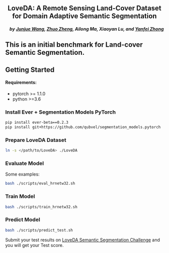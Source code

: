 <h2 align="center">LoveDA: A Remote Sensing Land-Cover Dataset for Domain Adaptive Semantic Segmentation</h2>


<h5 align="right">by <a href="https://junjue-wang.github.io/homepage/">Junjue Wang</a>, <a href="http://zhuozheng.top/">Zhuo Zheng</a>, Ailong Ma, Xiaoyan Lu, and <a href="http://rsidea.whu.edu.cn/">Yanfei Zhong</a></h5>




This is an initial benchmark for Land-cover Semantic Segmentation.
---------------------


## Getting Started


#### Requirements:
- pytorch >= 1.1.0
- python >=3.6

### Install Ever + Segmentation Models PyTorch
```bash
pip install ever-beta==0.2.3
pip install git+https://github.com/qubvel/segmentation_models.pytorch
```

### Prepare LoveDA Dataset

```bash
ln -s </path/to/LoveDA> ./LoveDA
```

### Evaluate Model 
Some examples:
```bash
bash ./scripts/eval_hrnetw32.sh
```

### Train Model
```bash 
bash ./scripts/train_hrnetw32.sh
```

### Predict Model
```bash 
bash ./scripts/predict_test.sh
```

Submit your test results on [LoveDA Semantic Segmentation Challenge](https://competitions.codalab.org/competitions/35865#) and you will get your Test score.

